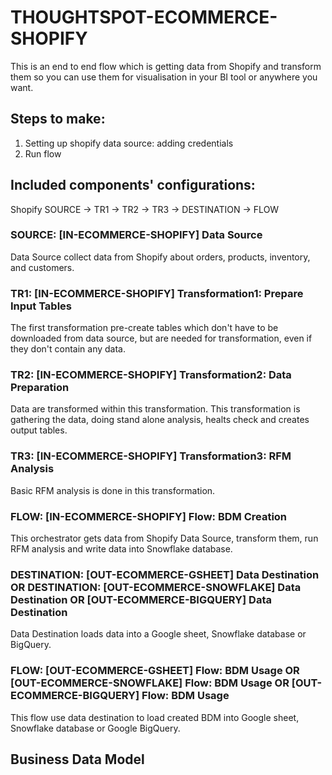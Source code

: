 # THOUGHTSPOT-ECOMMERCE-SHOPIFY

This is an end to end flow which is getting data from Shopify and transform them so you can use them for visualisation in your BI tool or anywhere you want. 

## Steps to make:
1. Setting up shopify data source: adding credentials
2. Run flow

## Included components' configurations:

Shopify SOURCE -> TR1 -> TR2 -> TR3 -> DESTINATION -> FLOW


### SOURCE: [IN-ECOMMERCE-SHOPIFY] Data Source

Data Source collect data from Shopify about orders, products, inventory, and customers.

### TR1: [IN-ECOMMERCE-SHOPIFY] Transformation1: Prepare Input Tables

The first transformation pre-create tables which don't have to be downloaded from data source, but are needed for transformation, even if they don't contain any data.

### TR2: [IN-ECOMMERCE-SHOPIFY] Transformation2: Data Preparation

Data are transformed within this transformation. This transformation is gathering the data, doing stand alone analysis, healts check and creates output tables.

### TR3: [IN-ECOMMERCE-SHOPIFY] Transformation3: RFM Analysis

Basic RFM analysis is done in this transformation.

### FLOW: [IN-ECOMMERCE-SHOPIFY] Flow: BDM Creation

This orchestrator gets data from Shopify Data Source, transform them, run RFM analysis and write data into Snowflake database. 

### DESTINATION: [OUT-ECOMMERCE-GSHEET] Data Destination OR DESTINATION: [OUT-ECOMMERCE-SNOWFLAKE] Data Destination OR [OUT-ECOMMERCE-BIGQUERY] Data Destination 

Data Destination loads data into a Google sheet, Snowflake database or BigQuery.

### FLOW: [OUT-ECOMMERCE-GSHEET] Flow: BDM Usage OR [OUT-ECOMMERCE-SNOWFLAKE] Flow: BDM Usage OR [OUT-ECOMMERCE-BIGQUERY] Flow: BDM Usage

This flow use data destination to load created BDM into Google sheet, Snowflake database or Google BigQuery.

## Business Data Model





